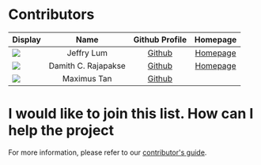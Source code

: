 # Contributors

Display |        Name         |              Github Profile               | Homepage
---|:-------------------:|:-----------------------------------------:|:---:
![](https://avatars0.githubusercontent.com/u/22460123?s=100) |     Jeffry Lum      |    [Github](https://github.com/j-lum/)    | [Homepage](https://se.kasugano.moe)
![](https://avatars0.githubusercontent.com/u/1673303?s=100) | Damith C. Rajapakse |   [Github](https://github.com/damithc/)   | [Homepage](https://www.comp.nus.edu.sg/~damithch/)
![](https://avatars0.githubusercontent.com/u/16320528?s=100) |     Maximus Tan     | [Github](https://github.com/miloaisdino/) |
# I would like to join this list. How can I help the project

For more information, please refer to our [contributor's guide](https://oss-generic.github.io/process/).
